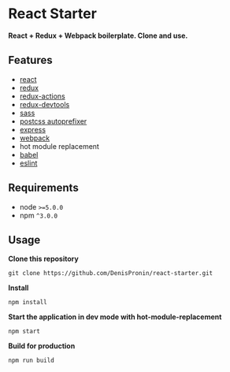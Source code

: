 # React Starter

**React + Redux + Webpack boilerplate. Clone and use.**

## Features
* [react](https://github.com/facebook/react)
* [redux](https://github.com/reactjs/redux)
* [redux-actions](https://github.com/acdlite/redux-actions)
* [redux-devtools](https://github.com/gaearon/redux-devtools)
* [sass](http://sass-lang.com/)
* [postcss autoprefixer](https://github.com/postcss/autoprefixer)
* [express](http://expressjs.com/)
* [webpack](https://github.com/webpack/webpack)
* hot module replacement
* [babel](https://github.com/babel/babel)
* [eslint](http://eslint.org)

## Requirements
* node `>=5.0.0`
* npm `^3.0.0`

## Usage

**Clone this repository**

```
git clone https://github.com/DenisPronin/react-starter.git
```

**Install**

```
npm install
```

**Start the application in dev mode with hot-module-replacement**

```
npm start
```

**Build for production**

```
npm run build
```
